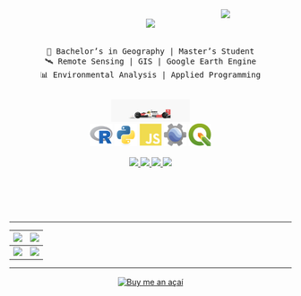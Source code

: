 <div align="center">

  <img src="https://github.com/https://github.com/kayque25/kayque25/img/Design%20sem%20nome%20(2).png" width="25%" align="right" />
  <br> 
  <img src="https://readme-typing-svg.demolab.com?font=Inconsolata&weight=500&size=45&duration=4000&pause=300&color=A7A459&center=true&vCenter=true&multiline=true&repeat=false&width=1300&height=120&lines=Hello%2C+I'm+Kayque+Dias;A+geographer+and+researcher+at+UFPA" width="70%" />
  <br><br>

  <pre>
📌 Bachelor’s in Geography | Master’s Student
🛰️ Remote Sensing | GIS | Google Earth Engine
📊 Environmental Analysis | Applied Programming
  </pre>

  <img src="https://raw.githubusercontent.com/vallauri-ict/formula-1-thespino/master/assets/f1-illustration.gif" height="40"/>
  <br>

  <!-- Ícones de tecnologias -->
  <div>
    <img alt="R" height="40" width="40" src="https://raw.githubusercontent.com/devicons/devicon/master/icons/r/r-original.svg">
    <img alt="Python" height="40" width="40" src="https://raw.githubusercontent.com/devicons/devicon/master/icons/python/python-original.svg">
    <img alt="JavaScript" height="40" width="40" src="https://raw.githubusercontent.com/devicons/devicon/master/icons/javascript/javascript-plain.svg">
    <img alt="Google Earth Engine" height="40" width="40" src="https://github.com/kayque25/kayque25/blob/main/img/google%20-%20Copia.png?raw=true">
    <img alt="QGIS" height="40" width="40" src="https://github.com/kayque25/kayque25/blob/main/img/QGIS.png?raw=true">
  </div>

  <br>

  <!-- Botões de redes -->
  <a href="http://lattes.cnpq.br/5961292748412062">
    <img src="https://img.shields.io/badge/Lattes-004080?style=for-the-badge&logo=academia&logoColor=white" />
  </a>
  <a href="https://www.researchgate.net/profile/Kayque-Dias?ev=hdr_xprf">
    <img src="https://img.shields.io/badge/ResearchGate-00CCBB?style=for-the-badge&logo=researchgate&logoColor=white" />
  </a>
  <a href="https://www.instagram.com/seu_usuario">
    <img src="https://img.shields.io/badge/Instagram-E4405F?style=for-the-badge&logo=instagram&logoColor=white" />
  </a>
  <a href="https://www.linkedin.com/in/kayque-dias-627a64244/">
    <img src="https://img.shields.io/badge/LinkedIn-0a66c2?style=for-the-badge&logo=linkedin&logoColor=white" />
  </a>

<br><br><br><br>

---

| ![](http://github-profile-summary-cards.vercel.app/api/cards/stats?username=kayque25&theme=solarized) | ![](http://github-profile-summary-cards.vercel.app/api/cards/profile-details?username=kayque25&theme=solarized) |
|---|---|
| ![](http://github-profile-summary-cards.vercel.app/api/cards/most-commit-language?username=kayque25&theme=solarized) | ![](http://github-profile-summary-cards.vercel.app/api/cards/productive-time?username=kayque25&theme=solarized&utcOffset=8) |


---
  <a href="https://www.paypal.com/donate?hosted_button_id=E8X9RDN65GFLW">
  <img align="center" src="https://github.com/kayque25/logos/blob/main/acaii.png?raw=true" height="100" width="210" alt="Buy me an açaí"/>
</a>
</p>
</div>
